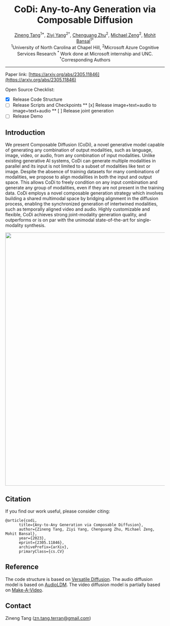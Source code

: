 <h1 align="center">CoDi: Any-to-Any Generation via Composable Diffusion</h1>
<div align="center">
  <span class="author-block">
    <a href="https://zinengtang.github.io/">Zineng Tang</a><sup>1*</sup>,</span>
  <span class="author-block">
    <a href="https://ziyi-yang.github.io/">Ziyi Yang</a><sup>2†</sup>,</span>
  <span class="author-block">
    <a href="https://www.microsoft.com/en-us/research/people/chezhu/">Chenguang Zhu</a><sup>2</sup>,
  </span>
  <span class="author-block">
    <a href="https://www.microsoft.com/en-us/research/people/nzeng/">Michael Zeng</a><sup>2</sup>,
  </span>
  <span class="author-block">
    <a href="https://www.cs.unc.edu/~mbansal/">Mohit Bansal</a><sup>1†</sup>
  </span>
</div>
<div align="center">
  <span class="author-block"><sup>1</sup>University of North Carolina at Chapel Hill,</span>
  <span class="author-block"><sup>2</sup>Microsoft Azure Cognitive Services Research</span>
  <span class="author-block"><sup>*</sup> Work done at Microsoft internship and UNC. <sup>†</sup>Corresponding Authors</span>
</div>
          
---
Paper link:
[https://arxiv.org/abs/2305.11846](https://arxiv.org/abs/2305.11846)

Open Source Checklist:

* [x] Release Code Structure
* [ ] Release Scripts and Checkpoints
** [x] Release image+text+audio to image+text+audio
** [ ] Release joint generation
* [ ] Release Demo

## Introduction 

We present Composable Diffusion (CoDi), a novel generative model capable of generating any combination of output modalities, such as language, image, video, or audio, from any combination of input modalities. Unlike existing generative AI systems, CoDi can generate multiple modalities in parallel and its input is not limited to a subset of modalities like text or image. Despite the absence of training datasets for many combinations of modalities, we propose to align modalities in both the input and output space. This allows CoDi to freely condition on any input combination and generate any group of modalities, even if they are not present in the training data. CoDi employs a novel composable generation strategy which involves building a shared multimodal space by bridging alignment in the diffusion process, enabling the synchronized generation of intertwined modalities, such as temporally aligned video and audio. Highly customizable and flexible, CoDi achieves strong joint-modality generation quality, and outperforms or is on par with the unimodal state-of-the-art for single-modality synthesis.  

<p align="center">
  <img align="middle" width="800" src="assets/teaser.gif"/>
</p>

## Citation

If you find our work useful, please consider citing:
```
@article{codi,
      title={Any-to-Any Generation via Composable Diffusion}, 
      author={Zineng Tang, Ziyi Yang, Chenguang Zhu, Michael Zeng, Mohit Bansal},
      year={2023},
      eprint={2305.11846},
      archivePrefix={arXiv},
      primaryClass={cs.CV}
```

## Reference

The code structure is based on [Versatile Diffusion](https://github.com/SHI-Labs/Versatile-Diffusion). The audio diffusion model is based on [AudioLDM](https://github.com/haoheliu/AudioLDM). The video diffusion model is partially based on [Make-A-Video](https://github.com/lucidrains/make-a-video-pytorch).

## Contact

Zineng Tang (zn.tang.terran@gmail.com)

